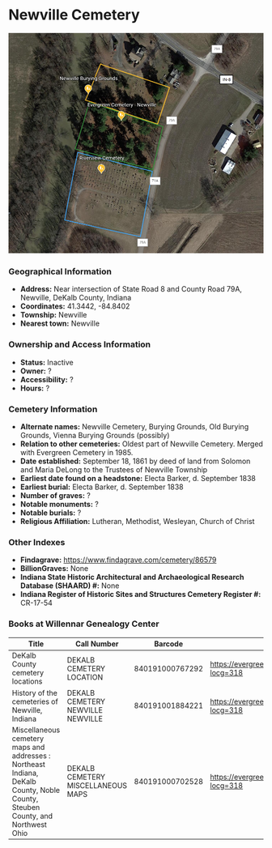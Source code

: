 # Newville Cemetery

![Newville Cemetery on Google Earth](https://github.com/FyoAtEPL/DeKalbCemeteries/blob/main/images/mapImages/NewvilleEarth.png "Newville Cemetery on Google Earth")

### Geographical Information
- **Address:** Near intersection of State Road 8 and County Road 79A, Newville, DeKalb County, Indiana
- **Coordinates:** 41.3442, -84.8402
- **Township:** Newville
- **Nearest town:** Newville

### Ownership and Access Information
- **Status:** Inactive
- **Owner:** ?
- **Accessibility:** ?
- **Hours:** ?

### Cemetery Information
- **Alternate names:** Newville Cemetery, Burying Grounds, Old Burying Grounds, Vienna Burying Grounds (possibly)
- **Relation to other cemeteries:** Oldest part of Newville Cemetery. Merged with Evergreen Cemetery in 1985.
- **Date established:** September 18, 1861 by deed of land from Solomon and Maria DeLong to the Trustees of Newville Township
- **Earliest date found on a headstone:** Electa Barker, d. September 1838
- **Earliest burial:** Electa Barker, d. September 1838
- **Number of graves:** ?
- **Notable monuments:** ?
- **Notable burials:** ?
- **Religious Affiliation:** Lutheran, Methodist, Wesleyan, Church of Christ

### Other Indexes
- **Findagrave:** https://www.findagrave.com/cemetery/86579
- **BillionGraves:** None
- **Indiana State Historic Architectural and Archaeological Research Database (SHAARD) #:** None
- **Indiana Register of Historic Sites and Structures Cemetery Register  #:** CR-17-54

### Books at Willennar Genealogy Center

| Title | Call Number | Barcode | Evergreen Record |
| ------------ | ------------ | ------------ | ------------ |
| DeKalb County cemetery locations | DEKALB CEMETERY LOCATION | 840191000767292 | https://evergreen.lib.in.us/eg/opac/record/20670319?locg=318 |
| History of the cemeteries of Newville, Indiana | DEKALB CEMETERY NEWVILLE NEWVILLE | 840191001884221 | https://evergreen.lib.in.us/eg/opac/record/20714472?locg=318 |
| Miscellaneous cemetery maps and addresses : Northeast Indiana, DeKalb County, Noble County, Steuben County, and Northwest Ohio | DEKALB CEMETERY MISCELLANEOUS MAPS | 840191000702528 | https://evergreen.lib.in.us/eg/opac/record/20673421?locg=318 |
